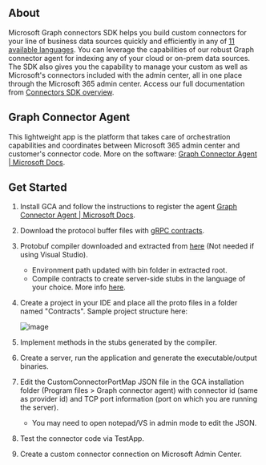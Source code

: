 ## About
Microsoft Graph connectors SDK helps you build custom connectors for your line of business data sources quickly and efficiently in any of [11 available languages](https://grpc.io/docs/languages/ "11 available languages"). You can leverage the capabilities of our robust Graph connector agent for indexing any of your cloud or on-prem data sources. The SDK also gives you the capability to manage your custom as well as Microsoft's connectors included with the admin center, all in one place through the Microsoft 365 admin center. Access our full documentation from [Connectors SDK overview](https://learn.microsoft.com/en-us/graph/custom-connector-sdk-overview).

## Graph Connector Agent
This lightweight app is the platform that takes care of orchestration capabilities and coordinates between Microsoft 365 admin center and customer's connector code. More on the software: [Graph Connector Agent | Microsoft Docs](https://learn.microsoft.com/en-us/MicrosoftSearch/graph-connector-agent "Graph Connector Agent | Microsoft Docs").

## Get Started
1. Install GCA and follow the instructions to register the agent [Graph Connector Agent | Microsoft Docs](https://learn.microsoft.com/en-us/MicrosoftSearch/graph-connector-agent "Graph Connector Agent | Microsoft Docs").
2. Download the protocol buffer files with [gRPC contracts](https://github.com/microsoftgraph/msgraph-connectors-sdk/tree/main/Contracts "gRPC contracts").
3. Protobuf compiler downloaded and extracted from [here](https://github.com/protocolbuffers/protobuf/releases/download/v3.19.4/protoc-3.19.4-win64.zip "here") (Not needed if using Visual Studio).
	- Environment path updated with bin folder in extracted root.
	- Compile contracts to create server-side stubs in the language of your choice. More info [here](https://grpc.io/docs/languages/ "11 available languages").
4. Create a project in your IDE and place all the proto files in a folder named "Contracts". Sample project structure here:

	![image](https://user-images.githubusercontent.com/110164352/223204872-fe62a25f-abac-4212-a69b-e459ebf5060a.png)
5. Implement methods in the stubs generated by the compiler.
6. Create a server, run the application and generate the executable/output binaries.
7. Edit the CustomConnectorPortMap JSON file in the GCA installation folder (Program files > Graph connector agent) with connector id (same as provider id) and TCP port information (port on which you are running the server).
	- You may need to open notepad/VS in admin mode to edit the JSON.
8. Test the connector code via TestApp.
9. Create a custom connector connection on Microsoft Admin Center.


